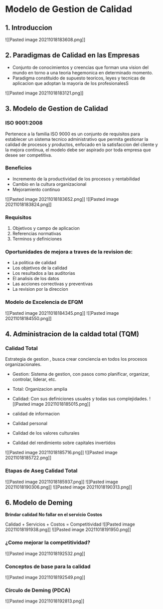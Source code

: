 # Modelo de Gestion de Calidad
## 1. Introduccion
![[Pasted image 20211018183608.png]]
## 2. Paradigmas de Calidad en las Empresas
- Conjunto de conocimientos y creencias que forman una vision del mundo en torno a una teoria hegemonica en determinado momento.
- Paradigma constituido de supuesto teoricos, leyes y tecnicas de aplicacion que adoptan la mayoria de los profesionalesS

![[Pasted image 20211018183121.png]]


## 3. Modelo de Gestion de Calidad
### ISO 9001:2008
Pertenece a la familia ISO 9000 es un conjunto de requisitos para establecer un sistema tecnico administrativo que permita gestionar la calidad de procesos y productos, enfocado en la satisfaccion del cliente y la mejora continua, el modelo debe ser aspirado por toda empresa que desee ser competitiva.

### Beneficios
- Incremento de la productividad de los procesos y rentabilidad
- Cambio en la cultura organizacional
- Mejoramiento continuo

![[Pasted image 20211018183652.png]] ![[Pasted image 20211018183824.png]]

### Requisitos
1. Objetivos y campo de aplicacion
2. Referencias normativas
3. Terminos y definiciones

### Oportunidades de mejora a traves de la revision de:

- La politica de calidad
- Los objetivos de la calidad
- Los resultados a las auditorias
- El analisis de los datos
- Las acciones correctivas y preventivas
- La revision por la direccion


### Modelo de Excelencia de EFQM
![[Pasted image 20211018184345.png]] ![[Pasted image 20211018184550.png]]

## 4. Administracion de la caldad total (TQM)
### Calidad Total
Estrategia de gestion , busca crear conciencia en todos los procesos organizacionales.
- Gestion: Sistema de gestion, con pasos como planificar, organizar, controlar, liderar, etc.
- Total: Organizacion amplia
- Calidad: Con sus definiciones usuales y todas sus complejidades.
![[Pasted image 20211018185015.png]]

- calidad de informacion
- Calidad personal
- Calidad de los valores culturales
- Calidad del rendimiento sobre capitales invertidos

![[Pasted image 20211018185716.png]] ![[Pasted image 20211018185722.png]]

### Etapas de  Aseg Calidad Total
![[Pasted image 20211018185937.png]] ![[Pasted image 20211018190306.png]] ![[Pasted image 20211018190313.png]]

## 6. Modelo de Deming
**Brindar calidad**
**No fallar en el servicio**
**Costos**

 Calidad + Servicios + Costos = Competitividad
 ![[Pasted image 20211018191938.png]] ![[Pasted image 20211018191950.png]]
 
 ### ¿Como mejorar la competitividad?
 ![[Pasted image 20211018192532.png]]
 
 ### Conceptos de base para la calidad
  ![[Pasted image 20211018192549.png]]
 
 ### Circulo de Deming (PDCA)
 ![[Pasted image 20211018192813.png]]
 
 
